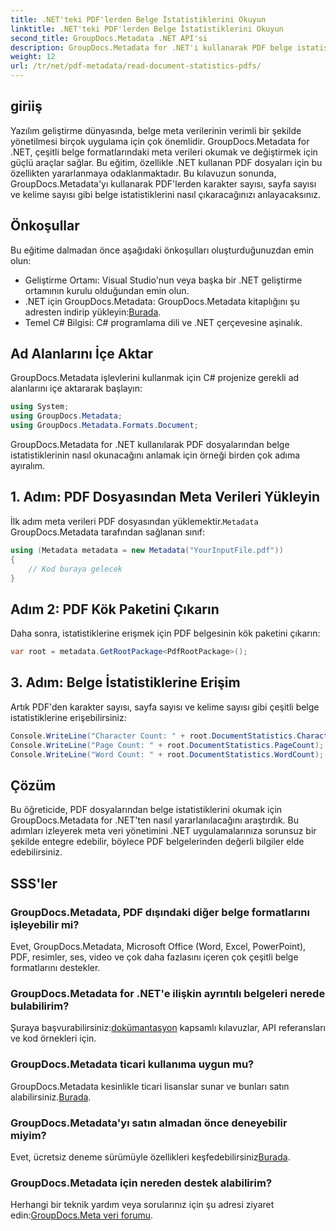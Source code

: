 ```yaml
---
title: .NET'teki PDF'lerden Belge İstatistiklerini Okuyun
linktitle: .NET'teki PDF'lerden Belge İstatistiklerini Okuyun
second_title: GroupDocs.Metadata .NET API'si
description: GroupDocs.Metadata for .NET'i kullanarak PDF belge istatistiklerini nasıl çıkaracağınızı öğrenin. Belge yönetimi yeteneklerinizi zahmetsizce geliştirin.
weight: 12
url: /tr/net/pdf-metadata/read-document-statistics-pdfs/
---
```

## giriiş
Yazılım geliştirme dünyasında, belge meta verilerinin verimli bir şekilde yönetilmesi birçok uygulama için çok önemlidir. GroupDocs.Metadata for .NET, çeşitli belge formatlarındaki meta verileri okumak ve değiştirmek için güçlü araçlar sağlar. Bu eğitim, özellikle .NET kullanan PDF dosyaları için bu özellikten yararlanmaya odaklanmaktadır. Bu kılavuzun sonunda, GroupDocs.Metadata'yı kullanarak PDF'lerden karakter sayısı, sayfa sayısı ve kelime sayısı gibi belge istatistiklerini nasıl çıkaracağınızı anlayacaksınız.
## Önkoşullar
Bu eğitime dalmadan önce aşağıdaki önkoşulları oluşturduğunuzdan emin olun:
- Geliştirme Ortamı: Visual Studio'nun veya başka bir .NET geliştirme ortamının kurulu olduğundan emin olun.
-  .NET için GroupDocs.Metadata: GroupDocs.Metadata kitaplığını şu adresten indirip yükleyin:[Burada](https://releases.groupdocs.com/metadata/net/).
- Temel C# Bilgisi: C# programlama dili ve .NET çerçevesine aşinalık.

## Ad Alanlarını İçe Aktar
GroupDocs.Metadata işlevlerini kullanmak için C# projenize gerekli ad alanlarını içe aktararak başlayın:
```csharp
using System;
using GroupDocs.Metadata;
using GroupDocs.Metadata.Formats.Document;
```

GroupDocs.Metadata for .NET kullanılarak PDF dosyalarından belge istatistiklerinin nasıl okunacağını anlamak için örneği birden çok adıma ayıralım.
## 1. Adım: PDF Dosyasından Meta Verileri Yükleyin
 İlk adım meta verileri PDF dosyasından yüklemektir.`Metadata` GroupDocs.Metadata tarafından sağlanan sınıf:
```csharp
using (Metadata metadata = new Metadata("YourInputFile.pdf"))
{
    // Kod buraya gelecek
}
```
## Adım 2: PDF Kök Paketini Çıkarın
Daha sonra, istatistiklerine erişmek için PDF belgesinin kök paketini çıkarın:
```csharp
var root = metadata.GetRootPackage<PdfRootPackage>();
```
## 3. Adım: Belge İstatistiklerine Erişim
Artık PDF'den karakter sayısı, sayfa sayısı ve kelime sayısı gibi çeşitli belge istatistiklerine erişebilirsiniz:
```csharp
Console.WriteLine("Character Count: " + root.DocumentStatistics.CharacterCount);
Console.WriteLine("Page Count: " + root.DocumentStatistics.PageCount);
Console.WriteLine("Word Count: " + root.DocumentStatistics.WordCount);
```

## Çözüm
Bu öğreticide, PDF dosyalarından belge istatistiklerini okumak için GroupDocs.Metadata for .NET'ten nasıl yararlanılacağını araştırdık. Bu adımları izleyerek meta veri yönetimini .NET uygulamalarınıza sorunsuz bir şekilde entegre edebilir, böylece PDF belgelerinden değerli bilgiler elde edebilirsiniz.

## SSS'ler
### GroupDocs.Metadata, PDF dışındaki diğer belge formatlarını işleyebilir mi?
Evet, GroupDocs.Metadata, Microsoft Office (Word, Excel, PowerPoint), PDF, resimler, ses, video ve çok daha fazlasını içeren çok çeşitli belge formatlarını destekler.
### GroupDocs.Metadata for .NET'e ilişkin ayrıntılı belgeleri nerede bulabilirim?
 Şuraya başvurabilirsiniz:[dokümantasyon](https://tutorials.groupdocs.com/metadata/net/) kapsamlı kılavuzlar, API referansları ve kod örnekleri için.
### GroupDocs.Metadata ticari kullanıma uygun mu?
 GroupDocs.Metadata kesinlikle ticari lisanslar sunar ve bunları satın alabilirsiniz.[Burada](https://purchase.groupdocs.com/buy).
### GroupDocs.Metadata'yı satın almadan önce deneyebilir miyim?
 Evet, ücretsiz deneme sürümüyle özellikleri keşfedebilirsiniz[Burada](https://releases.groupdocs.com/).
### GroupDocs.Metadata için nereden destek alabilirim?
 Herhangi bir teknik yardım veya sorularınız için şu adresi ziyaret edin:[GroupDocs.Meta veri forumu](https://forum.groupdocs.com/c/metadata/14).